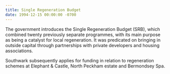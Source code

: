 ```yaml
---
title: Single Regeneration Budget
date: 1994-12-15 00:00:00 -0700
---
```


The government introduces the Single Regeneration Budget (SRB), which combined twenty previously separate programmes, with its main purpose as being a catalyst for local regeneration. It was predicated on bringing in outside capital through partnerships with private developers and housing associations.

Southwark subsequently applies for funding in relation to regeneration schemes at Elephant & Castle, North Peckham estate and Bermondsey Spa.

